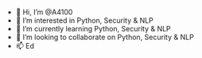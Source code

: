 - 👋 Hi, I’m @A4100
- 👀 I’m interested in Python, Security & NLP
- 🌱 I’m currently learning Python, Security & NLP
- 💞️ I’m looking to collaborate on Python, Security & NLP
- 📫 Ed

<!---
A4100/A4100 is a ✨ special ✨ repository because its `README.md` (this file) appears on your GitHub profile.
You can click the Preview link to take a look at your changes.
--->
